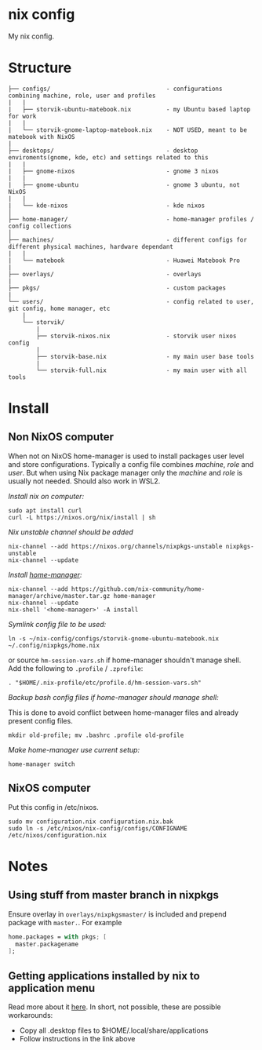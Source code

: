 # nix config

My nix config.

# Structure

```
├── configs/                                 - configurations combining machine, role, user and profiles
|   |
|   ├── storvik-ubuntu-matebook.nix          - my Ubuntu based laptop for work
|   |
|   └── storvik-gnome-laptop-matebook.nix    - NOT USED, meant to be matebook with NixOS
|
├── desktops/                                - desktop enviroments(gnome, kde, etc) and settings related to this
|   |
|   ├── gnome-nixos                          - gnome 3 nixos
|   |
|   ├── gnome-ubuntu                         - gnome 3 ubuntu, not NixOS
|   |
|   └── kde-nixos                            - kde nixos
│
├── home-manager/                            - home-manager profiles / config collections
│
├── machines/                                - different configs for different physical machines, hardware dependant
|   |
|   └── matebook                             - Huawei Matebook Pro
|
├── overlays/                                - overlays
|
├── pkgs/                                    - custom packages
|
└── users/                                   - config related to user, git config, home manager, etc
    |
    └── storvik/
        |
        ├── storvik-nixos.nix                - storvik user nixos config
        |
        ├── storvik-base.nix                 - my main user base tools
        |
        └── storvik-full.nix                 - my main user with all tools
```

# Install

## Non NixOS computer

When not on NixOS home-manager is used to install packages user level and store configurations.
Typically a config file combines _machine_, _role_ and _user_.
But when using Nix package manager only the _machine_ and _role_ is usually not needed.
Should also work in WSL2.

*Install nix on computer:*

``` shell
sudo apt install curl
curl -L https://nixos.org/nix/install | sh
```

_Nix unstable channel should be added_

``` shell
nix-channel --add https://nixos.org/channels/nixpkgs-unstable nixpkgs-unstable
nix-channel --update
```

*Install [home-manager](https://github.com/nix-community/home-manager):*

``` shell
nix-channel --add https://github.com/nix-community/home-manager/archive/master.tar.gz home-manager
nix-channel --update
nix-shell '<home-manager>' -A install
```

*Symlink config file to be used:*

``` shell
ln -s ~/nix-config/configs/storvik-gnome-ubuntu-matebook.nix ~/.config/nixpkgs/home.nix
```

or source `hm-session-vars.sh` if home-manager shouldn't manage shell.
Add the following to `.profile` / `.zprofile`:

``` shell
. "$HOME/.nix-profile/etc/profile.d/hm-session-vars.sh"
```

*Backup bash config files if home-manager should manage shell:*

This is done to avoid conflict between home-manager files and already present config files.

``` shell
mkdir old-profile; mv .bashrc .profile old-profile
```

*Make home-manager use current setup:*

``` shell
home-manager switch
```


## NixOS computer

Put this config in /etc/nixos.

``` shell
sudo mv configuration.nix configuration.nix.bak
sudo ln -s /etc/nixos/nix-config/configs/CONFIGNAME /etc/nixos/configuration.nix
```

# Notes

## Using stuff from master branch in nixpkgs

Ensure overlay in `overlays/nixpkgsmaster/` is included and prepend package with `master.`.
For example

``` nix
home.packages = with pkgs; [
  master.packagename
];
```

## Getting applications installed by nix to application menu

Read more about it [here](https://discourse.nixos.org/t/home-manager-installed-apps-dont-show-up-in-applications-launcher/8523/7).
In short, not possible, these are possible workarounds:
- Copy all .desktop files to $HOME/.local/share/applications
- Follow instructions in the link above
